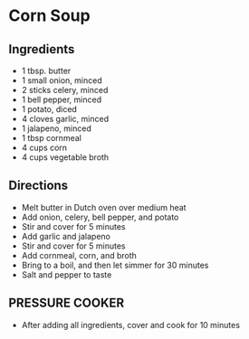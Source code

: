 # Corn Soup

## Ingredients

- 1 tbsp. butter
- 1 small onion, minced
- 2 sticks celery, minced
- 1 bell pepper, minced
- 1 potato, diced
- 4 cloves garlic, minced
- 1 jalapeno, minced
- 1 tbsp cornmeal
- 4 cups corn
- 4 cups vegetable broth

## Directions

- Melt butter in Dutch oven over medium heat
- Add onion, celery, bell pepper, and potato
- Stir and cover for 5 minutes
- Add garlic and jalapeno
- Stir and cover for 5 minutes
- Add cornmeal, corn, and broth
- Bring to a boil, and then let simmer for 30 minutes
- Salt and pepper to taste

## PRESSURE COOKER

- After adding all ingredients, cover and cook for 10 minutes

